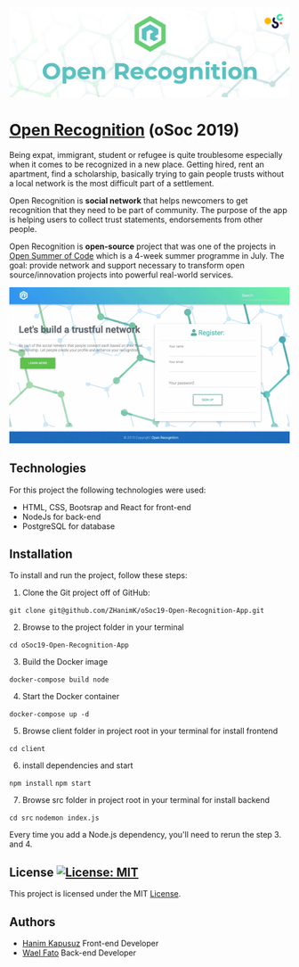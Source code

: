 <img src="assets/images/header.png" />

# [Open Recognition](https://lets.opentrust.be) (oSoc 2019)
Being expat, immigrant, student or refugee is quite troublesome especially when it comes to be recognized in a new place. Getting hired, rent an apartment, find a scholarship, basically trying to gain people trusts without a local network is the most difficult part of a settlement. 

Open Recognition is **social network** that helps newcomers to get recognition that they need to be part of community. The purpose of the app is helping users to collect trust statements, endorsements from other people. 

Open Recognition is **open-source** project that was one of the projects in [Open Summer of Code](https://2019.summerofcode.be/2019/open-recognition) which is a 4-week summer programme in July. The goal: provide network and support necessary to transform open source/innovation projects into powerful real-world services.

<img src="assets/images/open-trust.gif" alt="Open Recognition gif" />

## Technologies
For this project the following technologies were used:
- HTML, CSS, Bootsrap and React for front-end
- NodeJs for back-end
- PostgreSQL for database

## Installation

To install and run the project, follow these steps:

1. Clone the Git project off of GitHub:

`git clone git@github.com/ZHanimK/oSoc19-Open-Recognition-App.git`

2. Browse to the project folder in your terminal

`cd oSoc19-Open-Recognition-App`

3. Build the Docker image

`docker-compose build node`

4. Start the Docker container

`docker-compose up -d`

5. Browse client folder in project root in your terminal for install frontend

`cd client`

6. install dependencies and start

`npm install`
`npm start`

7. Browse src folder in project root in your terminal for install backend

`cd src`
`nodemon index.js`

Every time you add a Node.js dependency, you'll need to rerun the step 3. and 4.

## License [![License: MIT](https://img.shields.io/badge/License-MIT-yellow.svg)](https://choosealicense.com/licenses/mit/)

This project is licensed under the MIT [License](LICENSE).

## Authors

- [Hanim Kapusuz](https://github.com/ZHanimK) Front-end Developer
- [Wael Fato](https://github.com/waelslaam) Back-end Developer
